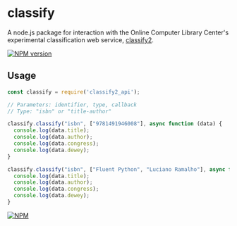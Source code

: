 # classify

A node.js package for interaction with the Online Computer Library Center's
experimental classification web service,
[classify2](http://classify.oclc.org/classify2/).

[![NPM version](https://badge.fury.io/js/classify2_api.png)](http://badge.fury.io/js/classify2_api)

## Usage
```js
const classify = require('classify2_api');

// Parameters: identifier, type, callback
// Type: "isbn" or "title-author"

classify.classify("isbn", ["9781491946008"], async function (data) {
  console.log(data.title);
  console.log(data.author);
  console.log(data.congress);
  console.log(data.dewey);
}

classify.classify("isbn", ["Fluent Python", "Luciano Ramalho"], async function (data) {
  console.log(data.title);
  console.log(data.author);
  console.log(data.congress);
  console.log(data.dewey);
}
```

[![NPM](https://nodei.co/npm/classify2_api.png)](https://nodei.co/npm/classify2_api/)
